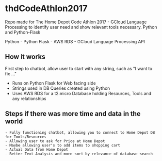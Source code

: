 # thdCodeAthlon2017

Repo made for The Home Depot Code Athlon 2017 - GCloud Language Processing to identify user need and show relevant tools necessary. Python and Python-Flask


Python - Python Flask - AWS RDS - GCloud Language Processing API


## How it works

First step to chatbot, allow user to start with any string, such as "I want to fix ..."

 - Runs on Python Flask for Web facing side
 - Strings used in DB Queries created using Python
 - Uses AWS RDS for a t2.micro Database holding Resources, Tools and any relationships


## Steps if there was more time and data in the world


    - Fully functioning chatbot, allowing you to connect to Home Depot DB for Tools/Resources
    - Allowing user to ask for Price at Home Depot
    - Maybe allowing user's to add items to shopping cart
    - Actual Data from Home Depot
    - Better Text Analysis and more sort by relevance of database search



